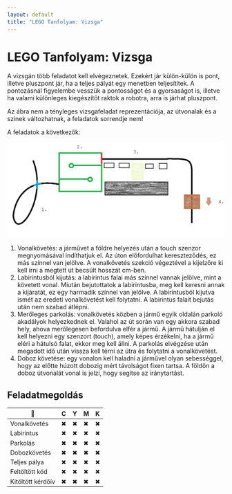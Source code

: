 ```yaml
---
layout: default
title: "LEGO Tanfolyam: Vizsga"
---
```


# LEGO Tanfolyam: Vizsga

A vizsgán több feladatot kell elvégeznetek. Ezekért jár külön-külön is pont, illetve pluszpont jár, ha a teljes pályát egy menetben teljesítitek. A pontozásnál figyelembe vesszük a pontosságot és a gyorsaságot is, illetve ha valami különleges kiegészítőt raktok a robotra, arra is járhat pluszpont.

Az ábra nem a tényleges vizsgafeladat reprezentációja, az útvonalak és a színek változhatnak, a feladatok sorrendje nem!

A feladatok a következők:

![Vizsgafeladat](/images/tanfolyam/vizsga.png)

1. Vonalkövetés: a járművet a földre helyezés után a touch szenzor megnyomásával indíthatjuk el. Az úton előfordulhat kereszteződés, ez más színnel van jelölve. A vonalkövetés szekció végeztével a kijelzőre ki kell írni a megtett út becsült hosszát cm-ben.
2. Labirintusból kijutás: a labirintus falai más színnel vannak jelölve, mint a követett vonal. Miután bejutottatok a labirintusba, meg kell keresni annak a kijáratát, ez egy harmadik színnel van jelölve. A labirintusból kijutva ismét az eredeti vonalkövetést kell folytatni. A labirintus falait bejutás után nem szabad átlépni.
3. Merőleges parkolás: vonalkövetés közben a jármű egyik oldalán parkoló akadályok helyezkednek el. Valahol az út során van egy akkora szabad hely, ahova merőlegesen befordulva elfér a jármű. A jármű hátulján el kell helyezni egy szenzort (touch), amely képes érzékelni, ha a jármű eléri a hátulsó falat, ekkor meg kell állni. A parkolás elvégzése után megadott idő után vissza kell térni az útra és folytatni a vonalkövetést.
4. Doboz követése: egy vonalon kell haladni a járművel olyan sebességgel, hogy az előtte húzott dobozig mért távolságot fixen tartsa. A földön a doboz útvonalát vonal is jelzi, hogy segítse az iránytartást.

## Feladatmegoldás

| 🙉 | C | Y | M | K |
|---|---|---|---|---|
| Vonalkövetés | ✖ | ✖ | ✖ | ✖ |
| Labirintus | ✖ | ✖ | ✖ | ✖ |
| Parkolás | ✖ | ✖ | ✖ | ✖ |
| Dobozkövetés | ✖ | ✖ | ✖ | ✖ |
| Teljes pálya | ✖ | ✖ | ✖ | ✖ |
| Feltöltött kód | ✖ | ✖ | ✖ | ✖ |
| Kitöltött kérdőív | ✖ | ✖ | ✖ | ✖ |
